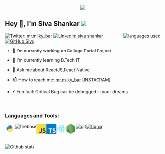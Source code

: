
<!--
**milkybar1910/milkybar1910** is a ✨ _special_ ✨ repository because its `README.md` (this file) appears on your GitHub profile.

Here are some ideas to get you started:


-->

<p align="center">
  <img src="https://github.com/thompsonemerson/thompsonemerson/raw/master/cover-thompson.png" />
</p>


## Hey 👋, I'm Siva Shankar <img src="https://media.giphy.com/media/mGcNjsfWAjY5AEZNw6/giphy.gif" width="50">
<img src="https://github-readme-stats.vercel.app/api/top-langs/?username=milkybar1910&&show_icons=true&theme=tokyonight" alt="languages used" align="right" />


[![Twitter: mr.milky_bar](https://img.shields.io/twitter/follow/mrmilkybar1?style=social)](https://twitter.com/mrmilkybar1)
[![Linkedin: siva shankar ](https://img.shields.io/badge/-sivashankar-blue?style=flat-square&logo=Linkedin&logoColor=white&link=https://www.linkedin.com/in/siva-shankar-s-r-839664192/)](https://www.linkedin.com/in/siva-shankar-s-r-839664192/)
[![GitHub Siva](https://img.shields.io/github/followers/milkybar1910?label=follow&style=social)](https://github.com/milkybar1910)


  
- 🔭 I’m currently working on College Portal Project

- 🌱 I’m currently learning B.Tech IT

- 💬 Ask me about ReactJS,React Native

- 📫 How to reach me: [mr.milky_bar](https://www.instagram.com/mr.milky_bar/?igshid=d3qaobc0h8py) [INSTAGRAM]

- ⚡ Fun fact: Critical Bug can be debugged in your dreams
<br/>

### Languages and Tools:

<a href="https://www.python.org" target="_blank"><img align="left" alt="Python" height ="32px" src="https://raw.githubusercontent.com/github/explore/80688e429a7d4ef2fca1e82350fe8e3517d3494d/topics/python/python.png"></a>

<a href="https://firebase.google.com/" target="_blank"> <img align="left" src="https://www.vectorlogo.zone/logos/firebase/firebase-icon.svg" alt="firebase" height ="32px"/> </a>
<a href="https://developer.mozilla.org/en-US/docs/Web/JavaScript" target="_blank"> <img align="left" alt="JavaScript" height ="32px"  src="https://raw.githubusercontent.com/github/explore/80688e429a7d4ef2fca1e82350fe8e3517d3494d/topics/javascript/javascript.png"> </a>
<a href="https://www.typescriptlang.org/" target="_blank"><img align="left" alt="Typescirpt" height ="32px" src="https://raw.githubusercontent.com/github/explore/80688e429a7d4ef2fca1e82350fe8e3517d3494d/topics/typescript/typescript.png"></a>
<a href="https://reactjs.org/" target="_blank"> <img align="left" alt="React" height ="32px" src="https://raw.githubusercontent.com/github/explore/80688e429a7d4ef2fca1e82350fe8e3517d3494d/topics/react/react.png"></a>

<a href="https://nodejs.org" target="_blank"><img align="left" alt="Node.js" height ="32px" src="https://raw.githubusercontent.com/github/explore/80688e429a7d4ef2fca1e82350fe8e3517d3494d/topics/nodejs/nodejs.png"></a>
<a href="https://git-scm.com/" target="_blank"> <img src="https://www.vectorlogo.zone/logos/git-scm/git-scm-icon.svg" align="left" alt="git" height='32px'/> </a>
<a href="https://www.figma.com/" target="_blank"> <img src="https://www.vectorlogo.zone/logos/figma/figma-icon.svg" alt="figma" height='32px'/> </a>

<br/>
<br/>


<img src="https://github-readme-stats.vercel.app/api?username=milkybar1910&show_icons=true&theme=tokyonight" alt="Github stats" align="left" /> 


 
